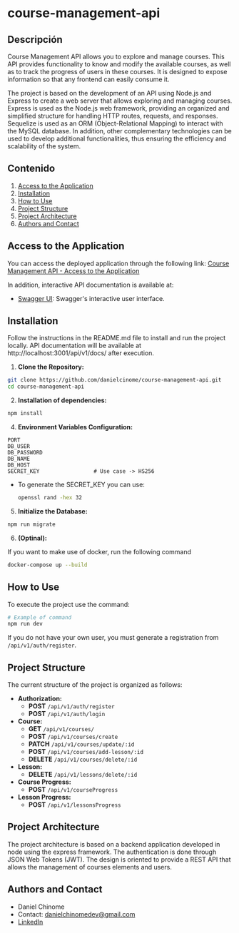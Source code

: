 # course-management-api


##  Descripción
Course Management API allows you to explore and manage courses. This API provides functionality to know and modify the available courses, as well as to track the progress of users in these courses. It is designed to expose information so that any frontend can easily consume it.

The project is based on the development of an API using Node.js and Express to create a web server that allows exploring and managing courses. Express is used as the Node.js web framework, providing an organized and simplified structure for handling HTTP routes, requests, and responses. Sequelize is used as an ORM (Object-Relational Mapping) to interact with the MySQL database. In addition, other complementary technologies can be used to develop additional functionalities, thus ensuring the efficiency and scalability of the system.

## Contenido

1. [Access to the Application](#access-to-the-application)
2. [Installation](#installation)
3. [How to Use](#how-to-use)
4. [Project Structure](#project-structure)
5. [Project Architecture](#project-architecture)
6. [Authors and Contact](#authors-and-contact)


## Access to the Application

You can access the deployed application through the following link: [Course Management API - Access to the Application](http://localhost:3001/api/v1/docs/)

In addition, interactive API documentation is available at:

- [Swagger UI](http://localhost:3001/api/v1/docs/): Swagger's interactive user interface.

## Installation

Follow the instructions in the README.md file to install and run the project locally. API documentation will be available at http://localhost:3001/api/v1/docs/ after execution.

1. **Clone the Repository:**

```bash
git clone https://github.com/danielcinome/course-management-api.git
cd course-management-api
```

2. **Installation of dependencies:**

```bash
npm install
```

4. **Environment Variables Configuration:**

```
PORT
DB_USER
DB_PASSWORD
DB_NAME
DB_HOST
SECRET_KEY                 # Use case -> HS256
```

* To generate the SECRET_KEY you can use:
    ```bash
    openssl rand -hex 32
    ```

5. **Initialize the Database:**


```bash
npm run migrate
```

6. **(Optinal):**

If you want to make use of docker, run the following command

```bash
docker-compose up --build
```

## How to Use

To execute the project use the command:

```bash
# Example of command
npm run dev
```

If you do not have your own user, you must generate a registration from `/api/v1/auth/register`.

## Project Structure

The current structure of the project is organized as follows:

- **Authorization:**
    - **POST** `/api/v1/auth/register`
    - **POST** `/api/v1/auth/login`
- **Course:**
    - **GET**  `/api/v1/courses/`
    - **POST** `/api/v1/courses/create`
    - **PATCH** `/api/v1/courses/update/:id`
    - **POST** `/api/v1/courses/add-lesson/:id`
    - **DELETE** `/api/v1/courses/delete/:id`
- **Lesson:**
    - **DELETE** `/api/v1/lessons/delete/:id`
- **Course Progress:**
    - **POST** `/api/v1/courseProgress`
- **Lesson Progress:**
    - **POST** `/api/v1/lessonsProgress`

## Project Architecture

The project architecture is based on a backend application developed in node using the express framework. The authentication is done through JSON Web Tokens (JWT). The design is oriented to provide a REST API that allows the management of courses elements  and users.
    

## Authors and Contact
- Daniel Chinome
- Contact: danielchinomedev@gmail.com
- [LinkedIn](https://www.linkedin.com/in/danielchinome/)